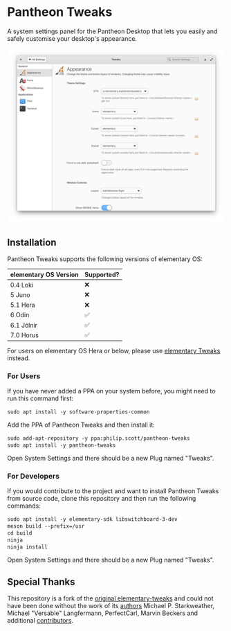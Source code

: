 # Pantheon Tweaks
A system settings panel for the Pantheon Desktop that lets you easily and safely customise your desktop's appearance.

![sample](data/screenshot.png)

## Installation
Pantheon Tweaks supports the following versions of elementary OS:

  elementary OS Version | Supported?      |
  --------------------- | --------------- |
  0.4 Loki              | ❌
  5 Juno                | ❌
  5.1 Hera              | ❌
  6 Odin                | ✅
  6.1 Jólnir            | ✅
  7.0 Horus             | ✅

For users on elementary OS Hera or below, please use [elementary Tweaks](https://github.com/elementary-tweaks/elementary-tweaks) instead.

### For Users
If you have never added a PPA on your system before, you might need to run this command first:

```
sudo apt install -y software-properties-common
```

Add the PPA of Pantheon Tweaks and then install it:

```
sudo add-apt-repository -y ppa:philip.scott/pantheon-tweaks
sudo apt install -y pantheon-tweaks
```

Open System Settings and there should be a new Plug named "Tweaks".

### For Developers
If you would contribute to the project and want to install Pantheon Tweaks from source code, clone this repository and then run the following commands:

```
sudo apt install -y elementary-sdk libswitchboard-3-dev
meson build --prefix=/usr
cd build
ninja
ninja install
```

Open System Settings and there should be a new Plug named "Tweaks".

## Special Thanks
This repository is a fork of the [original elementary-tweaks](https://launchpad.net/elementary-tweaks) and could not have been done without the work of its [authors](AUTHORS) Michael P. Starkweather, Michael "Versable" Langfermann, PerfectCarl, Marvin Beckers and additional [contributors](CONTRIBUTORS).
